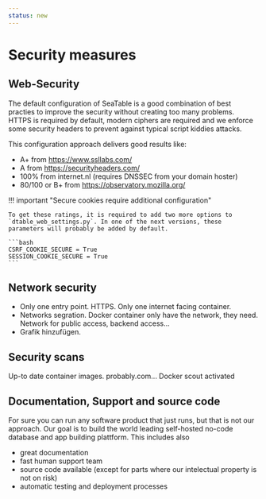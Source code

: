 ```yaml
---
status: new
---
```


# Security measures

## Web-Security

The default configuration of SeaTable is a good combination of best practies to improve the security without creating too many problems. HTTPS is required by default, modern ciphers are required and we enforce some security headers to prevent against typical script kiddies attacks.

This configuration approach delivers good results like:

- A+ from https://www.ssllabs.com/
- A from https://securityheaders.com/
- 100% from internet.nl (requires DNSSEC from your domain hoster)
- 80/100 or B+ from https://observatory.mozilla.org/

!!! important "Secure cookies require additional configuration"

    To get these ratings, it is required to add two more options to `dtable_web_settings.py`. In one of the next versions, these parameters will probably be added by default.

    ```bash
    CSRF_COOKIE_SECURE = True
    SESSION_COOKIE_SECURE = True
    ```

## Network security

- Only one entry point. HTTPS. Only one internet facing container.
- Networks segration. Docker container only have the network, they need. Network for public access, backend access...
- Grafik hinzufügen.

## Security scans

Up-to date container images.
probably.com...
Docker scout activated

## Documentation, Support and source code

For sure you can run any software product that just runs, but that is not our approach. Our goal is to build the world leading self-hosted no-code database and app building plattform. This includes also

- great documentation
- fast human support team
- source code available (except for parts where our intelectual property is not on risk)
- automatic testing and deployment processes

<!--More details ...-->
